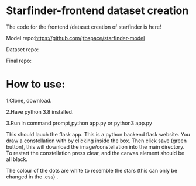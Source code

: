 # Starfinder-frontend dataset creation

The code for the frontend /dataset creation of starfinder is here!

Model repo:https://github.com/jtbspace/starfinder-model

Dataset repo:

Final repo:

# How to use:
1.Clone, download.

2.Have python 3.8 installed. 

3.Run in command prompt,python app.py or python3 app.py


This should lauch the flask app.
This is a python backend flask website. You draw a constellation with by clicking inside the box. Then click save (green button), this will download the image/constellation into the main directory. To restart the constellation press clear, and the canvas element should be all black.

The colour of the dots are white to resemble the stars (this can only be changed in the .css) .
